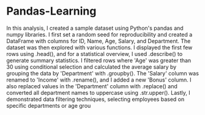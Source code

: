 # Pandas-Learning
In this analysis, I created a sample dataset using Python's pandas and numpy libraries. I first set a random seed for reproducibility and created a DataFrame with columns for ID, Name, Age, Salary, and Department. The dataset was then explored with various functions. I displayed the first few rows using .head(), and for a statistical overview, I used .describe() to generate summary statistics. I filtered rows where 'Age' was greater than 30 using conditional selection and calculated the average salary by grouping the data by 'Department' with .groupby(). The 'Salary' column was renamed to 'Income' with .rename(), and I added a new 'Bonus' column. I also replaced values in the 'Department' column with .replace() and converted all department names to uppercase using .str.upper(). Lastly, I demonstrated data filtering techniques, selecting employees based on specific departments or age grou
